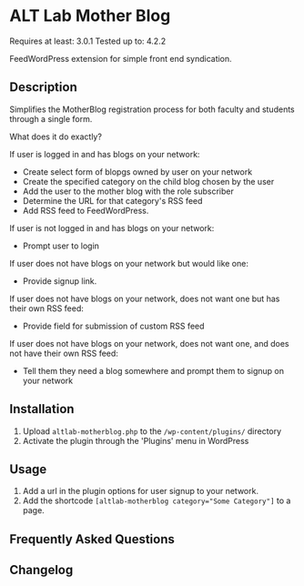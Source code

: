 # ALT Lab Mother Blog

Requires at least: 3.0.1
Tested up to: 4.2.2

FeedWordPress extension for simple front end syndication.

## Description

Simplifies the MotherBlog registration process for both faculty and students through a single form.

What does it do exactly?

If user is logged in and has blogs on your network:

* Create select form of blopgs owned by user on your network
* Create the specified category on the child blog chosen by the user
* Add the user to the mother blog with the role subscriber
* Determine the URL for that category's RSS feed
* Add RSS feed to FeedWordPress.

If user is not logged in and has blogs on your network:

* Prompt user to login

If user does not have blogs on your network but would like one:

* Provide signup link.

If user does not have blogs on your network, does not want one but has their own RSS feed:

* Provide field for submission of custom RSS feed

If user does not have blogs on your network, does not want one, and does not have their own RSS feed:

* Tell them they need a blog somewhere and prompt them to signup on your network

## Installation

1. Upload `altlab-motherblog.php` to the `/wp-content/plugins/` directory
1. Activate the plugin through the 'Plugins' menu in WordPress

## Usage

1. Add a url in the plugin options for user signup to your network.
1. Add the shortcode `[altlab-motherblog category="Some Category"]` to a page.

## Frequently Asked Questions


## Changelog